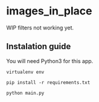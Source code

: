 # images_in_place

WIP filters not working yet.

## Instalation guide

You will need Python3 for this app. 

```virtualenv env```

```pip install -r requirements.txt```

```python main.py```

